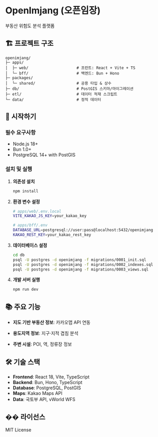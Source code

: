 # OpenImjang (오픈임장)

부동산 위험도 분석 플랫폼

## 🏗️ 프로젝트 구조

```
openimjang/
├─ apps/
│  ├─ web/                     # 프런트: React + Vite + TS
│  └─ bff/                     # 백엔드: Bun + Hono
├─ packages/
│  └─ shared/                  # 공용 타입 & 상수
├─ db/                         # PostGIS 스키마/마이그레이션
├─ etl/                        # 데이터 적재 스크립트
└─ data/                       # 정적 데이터
```

## 🚀 시작하기

### 필수 요구사항
- Node.js 18+
- Bun 1.0+
- PostgreSQL 14+ with PostGIS

### 설치 및 실행

1. **의존성 설치**
   ```bash
   npm install
   ```

2. **환경 변수 설정**
   ```bash
   # apps/web/.env.local
   VITE_KAKAO_JS_KEY=your_kakao_key
   
   # apps/bff/.env
   DATABASE_URL=postgresql://user:pass@localhost:5432/openimjang
   KAKAO_REST_KEY=your_kakao_rest_key
   ```

3. **데이터베이스 설정**
   ```bash
   cd db
   psql -U postgres -d openimjang -f migrations/0001_init.sql
   psql -U postgres -d openimjang -f migrations/0002_indexes.sql
   psql -U postgres -d openimjang -f migrations/0003_views.sql
   ```

4. **개발 서버 실행**
   ```bash
   npm run dev
   ```

## 📚 주요 기능

- **지도 기반 부동산 정보**: 카카오맵 API 연동

- **용도지역 정보**: 지구·지적 겹침 분석
- **주변 시설**: POI, 역, 정류장 정보

## 🛠️ 기술 스택

- **Frontend**: React 18, Vite, TypeScript
- **Backend**: Bun, Hono, TypeScript
- **Database**: PostgreSQL, PostGIS
- **Maps**: Kakao Maps API
- **Data**: 국토부 API, vWorld WFS

## �� 라이선스

MIT License
